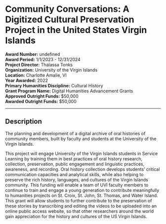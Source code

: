 
# Community Conversations: A Digitized Cultural Preservation Project in the United States Virgin Islands

**Award Number:** undefined  
**Award Period:** 1/1/2023 - 12/31/2024  
**Project Director:** Thalassa  Tonks  
**Organization:** University of the Virgin Islands  
**Location:** Charlotte Amalie, VI  
**Year Awarded:** 2022  
**Primary Humanities Discipline:** Cultural History  
**Grant Program Name:** Digital Humanities Advancement Grants  
**Approved Outright Funds:** $50,000  
**Awarded Outright Funds:** $50,000  

---

## Description

<p>The planning and development of a digital
archive of oral histories of community members, built by faculty and students
at the University of the Virgin Islands.</p>
<p>This project will engage University of the Virgin Islands students in Service Learning by training them in best practices of oral history research, collection, preservation, public engagement and linguistic practices, awareness, and recording.  Oral history collection develops students’ critical communication capacities and analytical skills, while also helping to preserve the rich history, languages, and cultures of the Virgin Islands community.  This funding will enable a team of UVI faculty members to continue to train and engage a young generation to contribute meaningfully to humanities projects on St. Croix, St. John, St. Thomas, and Water Island. This grant will allow students to further contribute to the preservation of these stories by transcribing and editing the videos to be uploaded into an online public access website, so that other researchers around the world gain appreciation for the history and cultures of the US Virgin Islands.</p>
